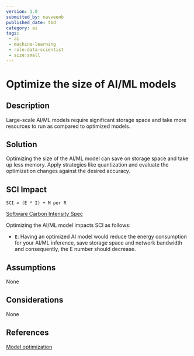 ```yaml
---
version: 1.0
submitted_by: navveenb
published_date: tbd
category: ai
tags: 
 - ai
 - machine-learning
 - role:data-scientist
 - size:small
---
```


# Optimize the size of AI/ML models

## Description

Large-scale AI/ML models require significant storage space and take more resources to run as compared to optimized models.


## Solution
Optimizing the size of the AI/ML model can save on storage space and take up less memory. Apply strategies like quantization and evaluate the optimization changes against the desired accuracy.


## SCI Impact
`SCI = (E * I) + M per R`

[Software Carbon Intensity Spec](https://grnsft.org/sci)

Optimizing the AI/ML model impacts SCI as follows:
- `E`: Having an optimized AI model would reduce the energy consumption for your AI/ML inference, save storage space and network bandwidth and consequently, the E number should decrease.

## Assumptions
None 

## Considerations
None

## References
[Model optimization](https://www.tensorflow.org/lite/performance/model_optimization)
